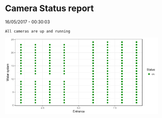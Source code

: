 Camera Status report
================
16/05/2017 - 00:30:03

    All cameras are up and running

![](camreport_files/figure-markdown_github/unnamed-chunk-2-1.png)
